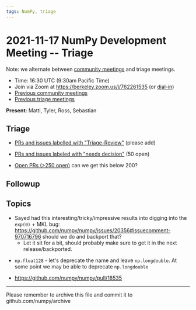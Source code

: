 ```yaml
---
tags: NumPy, triage
---
```


# 2021-11-17 NumPy Development Meeting -- Triage

Note: we alternate between [community meetings](https://hackmd.io/76o-IxCjQX2mOXO_wwkcpg) and triage meetings.

- Time: 16:30 UTC (9:30am Pacific Time)
- Join via Zoom at https://berkeley.zoom.us/j/762261535 (or [dial-in](https://berkeley.zoom.us/u/aC3ENhycM))
- [Previous community meetings](https://github.com/numpy/archive/tree/master/status_meetings)
- [Previous triage meetings](https://github.com/numpy/archive/tree/master/triage_meetings)


**Present:** Matti, Tyler, Ross, Sebastian


## Triage

* [PRs and issues labelled with "Triage-Review"](https://github.com/numpy/numpy/labels/Triage-review) (please add)

* [PRs and issues labeled with "needs decision"](https://github.com/numpy/numpy/labels/54%20-%20Needs%20decision) (50 open)

* [Open PRs (>250 open)](https://github.com/numpy/numpy/pulls) can we get this below 200?


## Followup



## Topics

* Sayed had this interesting/tricky/impressive results into digging into the `exp(0)` + MKL bug: https://github.com/numpy/numpy/issues/20356#issuecomment-970716796 should we do and backport that?
  - Let it sit for a bit, should probably make sure to get it in the next release/backported.


- `np.float128` - let's deprecate the name and leave `np.longdouble`. At some point we may be able to deprecate `np.longdouble`

- https://github.com/numpy/numpy/pull/18535


---

Please remember to archive this file and commit it to github.com/numpy/archive
